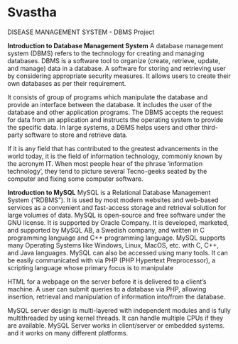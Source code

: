 # Svastha
DISEASE MANAGEMENT SYSTEM - DBMS Project

**Introduction to Database Management System**
A database management system (DBMS) refers to the technology for creating and managing
databases. DBMS is a software tool to organize (create, retrieve, update, and manage) data in
a database. A software for storing and retrieving user by considering appropriate security
measures. It allows users to create their own databases as per their requirement.

It consists of group of programs which manipulate the database and provide an interface
between the database. It includes the user of the database and other application programs. The
DBMS accepts the request for data from an application and instructs the operating system to
provide the specific data. In large systems, a DBMS helps users and other third-party
software to store and retrieve data.

If it is any field that has contributed to the greatest advancements in the world today, it is the
field of information technology, commonly known by the acronym IT. When most people
hear of the phrase ‘information technology’, they tend to picture several Tecno-geeks seated
by the computer and fixing some computer software.

**Introduction to MySQL**
MySQL is a Relational Database Management System (“RDBMS”). It is used by most
modern websites and web-based services as a convenient and fast-access storage and retrieval
solution for large volumes of data. MySQL is open-source and free software under the GNU
license. It is supported by Oracle Company.
It is developed, marketed, and supported by MySQL AB, a Swedish company, and written
in C programming language and C++ programming language. MySQL supports many
Operating Systems like Windows, Linux, MacOS, etc. with C, C++, and Java languages.
MySQL can also be accessed using many tools. It can be easily communicated with via PHP
(PHP Hypertext Preprocessor), a scripting language whose primary focus is to manipulate

HTML for a webpage on the server before it is delivered to a client’s machine. A user can
submit queries to a database via PHP, allowing insertion, retrieval and manipulation of
information into/from the database.

MySQL server design is multi-layered with independent modules and is fully multithreaded
by using kernel threads. It can handle multiple CPUs if they are available. MySQL Server
works in client/server or embedded systems. and it works on many different platforms.
